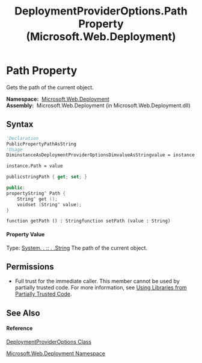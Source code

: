 ﻿---
title: DeploymentProviderOptions.Path Property  (Microsoft.Web.Deployment)
TOCTitle: Path Property
ms:assetid: P:Microsoft.Web.Deployment.DeploymentProviderOptions.Path
ms:mtpsurl: https://msdn.microsoft.com/en-us/library/microsoft.web.deployment.deploymentprovideroptions.path(v=VS.90)
ms:contentKeyID: 20209079
ms.date: 05/02/2012
mtps_version: v=VS.90
f1_keywords:
- Microsoft.Web.Deployment.DeploymentProviderOptions.Path
- Microsoft.Web.Deployment.DeploymentProviderOptions.get_Path
- Microsoft.Web.Deployment.DeploymentProviderOptions.set_Path
dev_langs:
- CSharp
- JScript
- VB
- c++
api_location:
- Microsoft.Web.Deployment.dll
api_name:
- Microsoft.Web.Deployment.DeploymentProviderOptions.get_Path
- Microsoft.Web.Deployment.DeploymentProviderOptions.Path
- Microsoft.Web.Deployment.DeploymentProviderOptions.set_Path
api_type:
- Managed
topic_type:
- apiref
- kbSyntax
product_family_name: VS
ROBOTS: INDEX,FOLLOW
---

# Path Property

Gets the path of the current object.

**Namespace:**  [Microsoft.Web.Deployment](microsoft-web-deployment-namespace.md)  
**Assembly:**  Microsoft.Web.Deployment (in Microsoft.Web.Deployment.dll)

## Syntax

``` vb
'Declaration
PublicPropertyPathAsString
'Usage
DiminstanceAsDeploymentProviderOptionsDimvalueAsStringvalue = instance.Path

instance.Path = value
```

``` csharp
publicstringPath { get; set; }
```

``` c++
public:
propertyString^ Path {
    String^ get ();
    voidset (String^ value);
}
```

``` jscript
function getPath () : Stringfunction setPath (value : String)
```

#### Property Value

Type: [System. . :: . .String](https://msdn.microsoft.com/en-us/library/s1wwdcbf\(v=vs.90\))  
The path of the current object.  

## Permissions

  - Full trust for the immediate caller. This member cannot be used by partially trusted code. For more information, see [Using Libraries from Partially Trusted Code](https://msdn.microsoft.com/en-us/library/8skskf63\(v=vs.90\)).

## See Also

#### Reference

[DeploymentProviderOptions Class](deploymentprovideroptions-class-microsoft-web-deployment.md)

[Microsoft.Web.Deployment Namespace](microsoft-web-deployment-namespace.md)

